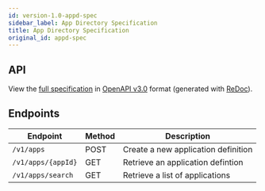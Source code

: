 ```yaml
---
id: version-1.0-appd-spec
sidebar_label: App Directory Specification
title: App Directory Specification
original_id: appd-spec
---
```

## API

View the [full specification](/1.0/appd-spec) in [OpenAPI v3.0](https://www.openapis.org/) format (generated with [ReDoc](https://rebilly.github.io/ReDoc/)).

## Endpoints

 Endpoint           | Method | Description
 ------------------ | ------ | -----------
 `/v1/apps`         | POST   | Create a new application definition
 `/v1/apps/{appId}` | GET    | Retrieve an application defintion        
 `/v1/apps/search`  | GET    | Retrieve a list of applications   
